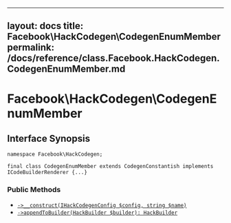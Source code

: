 
***

layout: docs
title: Facebook\\HackCodegen\\CodegenEnumMember
permalink: /docs/reference/class.Facebook.HackCodegen.CodegenEnumMember.md
---







# Facebook\\HackCodegen\\CodegenEnumMember




## Interface Synopsis




``` Hack
namespace Facebook\HackCodegen;

final class CodegenEnumMember extends CodegenConstantish implements ICodeBuilderRenderer {...}
```




### Public Methods




- [` ->__construct(IHackCodegenConfig $config, string $name) `](<class.Facebook.HackCodegen.CodegenEnumMember.__construct.md>)
- [` ->appendToBuilder(HackBuilder $builder): HackBuilder `](<class.Facebook.HackCodegen.CodegenEnumMember.appendToBuilder.md>)